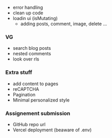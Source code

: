 - error handling
- clean up code
- loadin ui (isMutating)
  - adding posts, comment, image, delete ...

### VG

- search blog posts
- nested comments
- look over rls

### Extra stuff

- add content to pages
- reCAPTCHA
- Pagination
- Minimal personalized style

### Assignement submission

- GitHub repo url
- Vercel deployment (beaware of .env)

